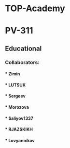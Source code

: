 # TOP-Academy
# PV-311
## Educational

### Collaborators:

#### * Zimin
#### * LUTSUK
#### * Sergeev
#### * Morozova
#### * Saliyov1337
#### * RJAZSKIKH
#### * Lovyannikov
